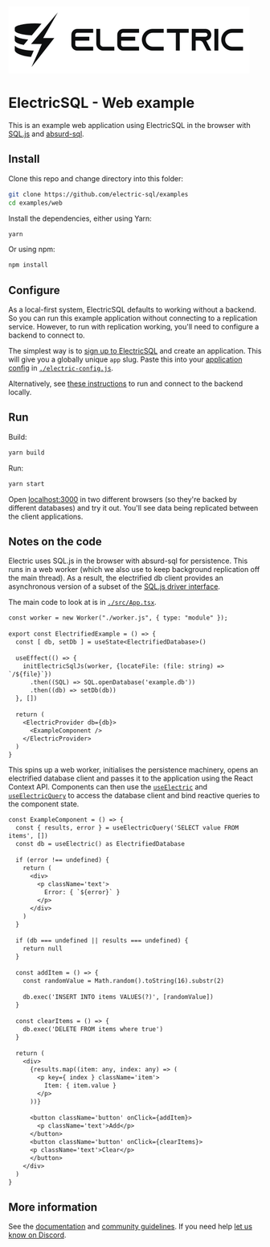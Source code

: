<a href="https://electric-sql.com">
  <picture>
    <source media="(prefers-color-scheme: dark)"
        srcset="https://raw.githubusercontent.com/electric-sql/meta/main/identity/ElectricSQL-logo-light-trans.svg"
    />
    <source media="(prefers-color-scheme: light)"
        srcset="https://raw.githubusercontent.com/electric-sql/meta/main/identity/ElectricSQL-logo-black.svg"
    />
    <img alt="ElectricSQL logo"
        src="https://raw.githubusercontent.com/electric-sql/meta/main/identity/ElectricSQL-logo-black.svg"
    />
  </picture>
</a>

# ElectricSQL - Web example

This is an example web application using ElectricSQL in the browser with [SQL.js](https://sql.js.org) and [absurd-sql](https://github.com/jlongster/absurd-sql).

## Install

Clone this repo and change directory into this folder:

```sh
git clone https://github.com/electric-sql/examples
cd examples/web
```

Install the dependencies, either using Yarn:

```sh
yarn
```

Or using npm:

```sh
npm install
```

## Configure

As a local-first system, ElectricSQL defaults to working without a backend. So you can run this example application without connecting to a replication service. However, to run with replication working, you'll need to configure a backend to connect to.

The simplest way is to [sign up to ElectricSQL](https://console.electric-sql.com/auth/signup) and create an application. This will give you a globally unique `app` slug. Paste this into your [application config](https://electric-sql.com/docs/usage/configure) in [`./electric-config.js`](./electric-config.js).

Alternatively, see [these instructions](..#running-the-backend-locally) to run and connect to the backend locally.

## Run

Build:

```sh
yarn build
```

Run:

```sh
yarn start
```

Open [localhost:3000](http://localhost:3000) in two different browsers (so they're backed by different databases) and try it out. You'll see data being replicated between the client applications.

## Notes on the code

Electric uses SQL.js in the browser with absurd-sql for persistence. This runs in a web worker (which we also use to keep background replication off the main thread). As a result, the electrified db client provides an asynchronous version of a subset of the [SQL.js driver interface](https://sql.js.org/documentation).

The main code to look at is in [`./src/App.tsx`](./src/App.tsx).

```tsx
const worker = new Worker("./worker.js", { type: "module" });

export const ElectrifiedExample = () => {
  const [ db, setDb ] = useState<ElectrifiedDatabase>()

  useEffect(() => {
    initElectricSqlJs(worker, {locateFile: (file: string) => `/${file}`})
      .then((SQL) => SQL.openDatabase('example.db'))
      .then((db) => setDb(db))
  }, [])

  return (
    <ElectricProvider db={db}>
      <ExampleComponent />
    </ElectricProvider>
  )
}
```

This spins up a web worker, initialises the persistence machinery, opens an electrified database client and passes it to the application using the React Context API. Components can then use the [`useElectric`](https://electric-sql.com/docs/usage/frameworks#useelectric-hook) and [`useElectricQuery`](https://electric-sql.com/docs/usage/frameworks#useelectricquery-hook) to access the database client and bind reactive queries to the component state.

```tsx
const ExampleComponent = () => {
  const { results, error } = useElectricQuery('SELECT value FROM items', [])
  const db = useElectric() as ElectrifiedDatabase

  if (error !== undefined) {
    return (
      <div>
        <p className='text'>
          Error: { `${error}` }
        </p>
      </div>
    )
  }

  if (db === undefined || results === undefined) {
    return null
  }

  const addItem = () => {
    const randomValue = Math.random().toString(16).substr(2)

    db.exec('INSERT INTO items VALUES(?)', [randomValue])
  }

  const clearItems = () => {
    db.exec('DELETE FROM items where true')
  }

  return (
    <div>
      {results.map((item: any, index: any) => (
        <p key={ index } className='item'>
          Item: { item.value }
        </p>
      ))}

      <button className='button' onClick={addItem}>
        <p className='text'>Add</p>
      </button>
      <button className='button' onClick={clearItems}>
      <p className='text'>Clear</p>
      </button>
    </div>
  )
}
```

## More information

See the [documentation](https://electric-sql.com/docs) and [community guidelines](https://github.com/electric-sql/meta). If you need help [let us know on Discord](https://discord.gg/B7kHGwDcbj).
